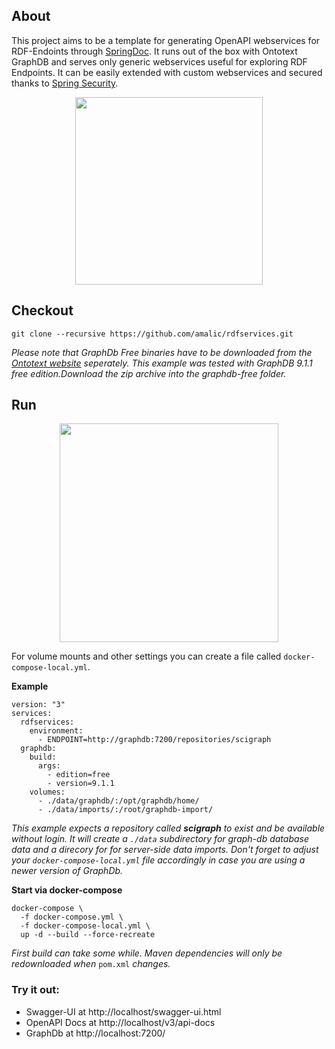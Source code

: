 ## About
This project aims to be a template for generating OpenAPI webservices for RDF-Endoints through [SpringDoc](https://github.com/springdoc/springdoc-openapi). It runs out of the box with Ontotext GraphDB and serves only generic webservices useful for exploring RDF Endpoints. It can be easily extended with custom webservices and secured thanks to [Spring Security](https://spring.io/guides/gs/securing-web/).

<p align="center"><img width="300" src="https://s3-us-west-2.amazonaws.com/assertible/integrations/OpenAPI-Logo-Pantone.png"></p>

## Checkout
```
git clone --recursive https://github.com/amalic/rdfservices.git
```
*Please note that GraphDb Free binaries have to be downloaded from the [Ontotext website](https://www.ontotext.com/products/graphdb/graphdb-free/) seperately. This example was tested with GraphDB 9.1.1 free edition.Download the zip archive into the graphdb-free folder.*
## Run

<p align="center"><img width="350" src="https://i1.wp.com/exabig.com/wp-content/uploads/2017/04/docker_compose.png"></p>

For volume mounts and other settings you can create a file called `docker-compose-local.yml`.

**Example**
```
version: "3"
services:
  rdfservices:
    environment:
      - ENDPOINT=http://graphdb:7200/repositories/scigraph
  graphdb:
    build:
      args:
        - edition=free
        - version=9.1.1
    volumes:
      - ./data/graphdb/:/opt/graphdb/home/
      - ./data/imports/:/root/graphdb-import/
```
*This example expects a repository called **scigraph** to exist and be available without login. It will create a `./data` subdirectory for graph-db database data and a direcory for for server-side data imports. Don't forget to adjust your `docker-compose-local.yml` file accordingly in case you are using a newer version of GraphDb.*

**Start via docker-compose**
```
docker-compose \
  -f docker-compose.yml \
  -f docker-compose-local.yml \
  up -d --build --force-recreate
```
*First build can take some while. Maven dependencies will only be redownloaded when* `pom.xml` *changes.*

### Try it out: 
- Swagger-UI at http://localhost/swagger-ui.html
- OpenAPI Docs at http://localhost/v3/api-docs
- GraphDb at http://localhost:7200/
